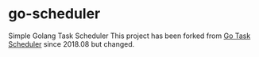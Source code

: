 # go-scheduler
Simple Golang Task Scheduler
This project has been forked from [Go Task Scheduler](https://github.com/rakanalh/scheduler) since 2018.08 but changed.